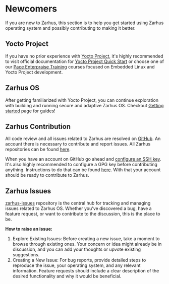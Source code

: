 # Newcomers

If you are new to Zarhus, this section is to help you get started using Zarhus
operating system and possibly contributing to making it better.

## Yocto Project

If you have no prior experience with [Yocto Project][Y1], it's highly
recommended to visit official documentation for [Yocto Project Quick Start][Y2]
or choose one of our [Pace Enterpraise Training][Y3] courses focused on Embedded
Linux and Yocto Project development.

[Y1]: https://www.yoctoproject.org/
[Y2]: https://docs.yoctoproject.org/2.0/yocto-project-qs/yocto-project-qs.html
[Y3]: https://3mdeb.com/training/

## Zarhus OS

After getting familiarized with Yocto Project, you can continue exploration with
building and running secure and adaptive Zarhus OS. Checkout [Getting
started](./getting-started/building.md) page for guides!

## Zarhus Contribution

All code review and all issues related to Zarhus are resolved on [GitHub][gh].
An account there is necessary to contribute and report issues. All Zarhus
repositories can be found [here][repo].

When you have an account on GitHub go ahead and [configure an SSH key][ssh1].
It's also highly recommended to configure a GPG key before contributing
anything. Instructions to do that can be found [here][ssh2]. With that your
account should be ready to contribute to Zarhus.

## Zarhus Issues

[zarhus-issues][issues] repository is the central hub for tracking and managing
issues related to Zarhus OS. Whether you've discovered a bug, have a feature
request, or want to contribute to the discussion, this is the place to be.

**How to raise an issue:**

1. Explore Existing Issues: Before creating a new issue, take a moment to browse
   through existing ones. Your concern or idea might already be in discussion,
   and you can add your thoughts or upvote existing suggestions.
2. Creating a New Issue: For bug reports, provide detailed steps to reproduce
   the issue, your operating system, and any relevant information. Feature
   requests should include a clear description of the desired functionality and
   why it would be beneficial.

[gh]: https://github.com/
[repo]: https://github.com/zarhus
[ssh1]: https://docs.github.com/en/authentication/connecting-to-github-with-ssh
[ssh2]: https://docs.github.com/en/authentication/managing-commit-signature-verification/adding-a-gpg-key-to-your-github-account
[issues]: https://github.com/zarhus/zarhus-issues
